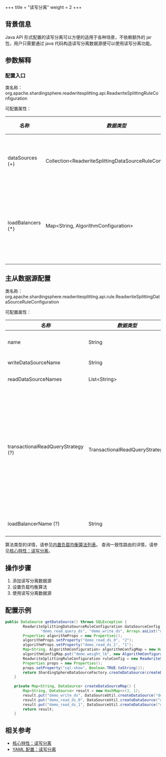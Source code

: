 +++
title = "读写分离"
weight = 2
+++

## 背景信息

Java API 形式配置的读写分离可以方便的适用于各种场景，不依赖额外的 jar 包，用户只需要通过 java 代码构造读写分离数据源便可以使用读写分离功能。

## 参数解释

### 配置入口

类名称：org.apache.shardingsphere.readwritesplitting.api.ReadwriteSplittingRuleConfiguration

可配置属性：

| *名称*              | *数据类型*                                                      | *说明*       |
|-------------------|-------------------------------------------------------------|------------|
| dataSources (+)   | Collection\<ReadwriteSplittingDataSourceRuleConfiguration\> | 读写数据源配置    |
| loadBalancers (*) | Map\<String, AlgorithmConfiguration\>                       | 从库负载均衡算法配置 |

## 主从数据源配置

类名称：org.apache.shardingsphere.readwritesplitting.api.rule.ReadwriteSplittingDataSourceRuleConfiguration

可配置属性：

| *名称*                               | *数据类型*                         | *说明*                                                                        | *默认值*    |
|------------------------------------|--------------------------------|-----------------------------------------------------------------------------|----------|
| name                               | String                         | 读写分离数据源名称                                                                   | -        |
| writeDataSourceName                | String                         | 写库数据源名称                                                                     | -        |
| readDataSourceNames                | List\<String\>                 | 写库数据源名称                                                                     | -        |
| transactionalReadQueryStrategy (?) | TransactionalReadQueryStrategy | 事务内读请求的路由策略，可选值：PRIMARY（路由至主库）、FIXED（同一事务内路由至固定数据源）、DYNAMIC（同一事务内路由至非固定数据源） | DYNAMIC  |
| loadBalancerName (?)               | String                         | 读库负载均衡算法名称                                                                  | 轮询负载均衡算法 |

算法类型的详情，请参见[内置负载均衡算法列表](/cn/user-manual/common-config/builtin-algorithm/load-balance)。
查询一致性路由的详情，请参见[核心特性：读写分离](/cn/features/readwrite-splitting/)。

## 操作步骤

1. 添加读写分离数据源
1. 设置负载均衡算法
1. 使用读写分离数据源
   
## 配置示例

```java
public DataSource getDataSource() throws SQLException {
        ReadwriteSplittingDataSourceRuleConfiguration dataSourceConfig = new ReadwriteSplittingDataSourceRuleConfiguration(
                "demo_read_query_ds", "demo_write_ds", Arrays.asList("demo_read_ds_0", "demo_read_ds_1"), "demo_weight_lb");
        Properties algorithmProps = new Properties();
        algorithmProps.setProperty("demo_read_ds_0", "2");
        algorithmProps.setProperty("demo_read_ds_1", "1");
        Map<String, AlgorithmConfiguration> algorithmConfigMap = new HashMap<>(1);
        algorithmConfigMap.put("demo_weight_lb", new AlgorithmConfiguration("WEIGHT", algorithmProps));
        ReadwriteSplittingRuleConfiguration ruleConfig = new ReadwriteSplittingRuleConfiguration(Collections.singleton(dataSourceConfig), algorithmConfigMap);
        Properties props = new Properties();
        props.setProperty("sql-show", Boolean.TRUE.toString());
        return ShardingSphereDataSourceFactory.createDataSource(createDataSourceMap(), Collections.singleton(ruleConfig), props);
    }
    
    private Map<String, DataSource> createDataSourceMap() {
        Map<String, DataSource> result = new HashMap<>(3, 1);
        result.put("demo_write_ds", DataSourceUtil.createDataSource("demo_write_ds"));
        result.put("demo_read_ds_0", DataSourceUtil.createDataSource("demo_read_ds_0"));
        result.put("demo_read_ds_1", DataSourceUtil.createDataSource("demo_read_ds_1"));
        return result;
    }
```

## 相关参考

- [核心特性：读写分离](/cn/features/readwrite-splitting/)
- [YAML 配置：读写分离](/cn/user-manual/shardingsphere-jdbc/yaml-config/rules/readwrite-splitting/)
